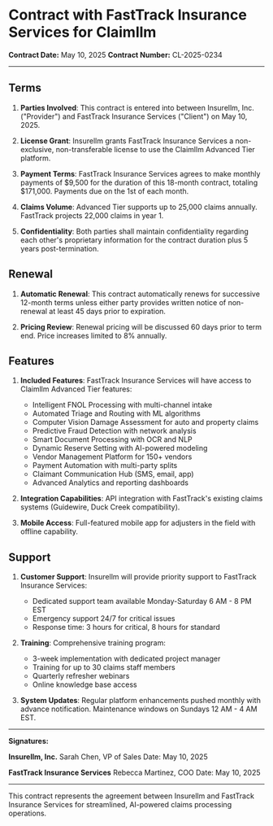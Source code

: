 # Contract with FastTrack Insurance Services for Claimllm

**Contract Date:** May 10, 2025
**Contract Number:** CL-2025-0234

---

## Terms

1. **Parties Involved**: This contract is entered into between Insurellm, Inc. ("Provider") and FastTrack Insurance Services ("Client") on May 10, 2025.

2. **License Grant**: Insurellm grants FastTrack Insurance Services a non-exclusive, non-transferable license to use the Claimllm Advanced Tier platform.

3. **Payment Terms**: FastTrack Insurance Services agrees to make monthly payments of $9,500 for the duration of this 18-month contract, totaling $171,000. Payments due on the 1st of each month.

4. **Claims Volume**: Advanced Tier supports up to 25,000 claims annually. FastTrack projects 22,000 claims in year 1.

5. **Confidentiality**: Both parties shall maintain confidentiality regarding each other's proprietary information for the contract duration plus 5 years post-termination.

## Renewal

1. **Automatic Renewal**: This contract automatically renews for successive 12-month terms unless either party provides written notice of non-renewal at least 45 days prior to expiration.

2. **Pricing Review**: Renewal pricing will be discussed 60 days prior to term end. Price increases limited to 8% annually.

## Features

1. **Included Features**: FastTrack Insurance Services will have access to Claimllm Advanced Tier features:
   - Intelligent FNOL Processing with multi-channel intake
   - Automated Triage and Routing with ML algorithms
   - Computer Vision Damage Assessment for auto and property claims
   - Predictive Fraud Detection with network analysis
   - Smart Document Processing with OCR and NLP
   - Dynamic Reserve Setting with AI-powered modeling
   - Vendor Management Platform for 150+ vendors
   - Payment Automation with multi-party splits
   - Claimant Communication Hub (SMS, email, app)
   - Advanced Analytics and reporting dashboards

2. **Integration Capabilities**: API integration with FastTrack's existing claims systems (Guidewire, Duck Creek compatibility).

3. **Mobile Access**: Full-featured mobile app for adjusters in the field with offline capability.

## Support

1. **Customer Support**: Insurellm will provide priority support to FastTrack Insurance Services:
   - Dedicated support team available Monday-Saturday 6 AM - 8 PM EST
   - Emergency support 24/7 for critical issues
   - Response time: 3 hours for critical, 8 hours for standard

2. **Training**: Comprehensive training program:
   - 3-week implementation with dedicated project manager
   - Training for up to 30 claims staff members
   - Quarterly refresher webinars
   - Online knowledge base access

3. **System Updates**: Regular platform enhancements pushed monthly with advance notification. Maintenance windows on Sundays 12 AM - 4 AM EST.

---

**Signatures:**

**Insurellm, Inc.**
Sarah Chen, VP of Sales
Date: May 10, 2025

**FastTrack Insurance Services**
Rebecca Martinez, COO
Date: May 10, 2025

---

This contract represents the agreement between Insurellm and FastTrack Insurance Services for streamlined, AI-powered claims processing operations.
